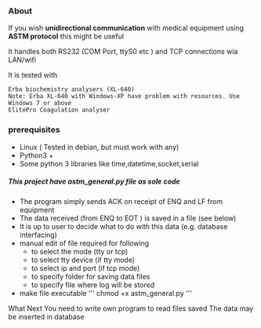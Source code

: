 ### About
If you wish **unidirectional communication** with medical equipment using **ASTM protocol** this might be useful

It handles both RS232 (COM Port, ttyS0 etc ) and TCP connections wia LAN/wifi

It is tested with

	Erba biochemistry analysers (XL-640)
	Note: Erba XL-640 with Windows-XP have problem with resources. Use Windows 7 or above
	ElitePro Coagulation analyser

### prerequisites
  * Linux ( Tested in debian, but must work with any)
  * Python3 +
  * Some python 3 libraries like time,datetime,socket,serial
  
##### This project have astm_general.py file as sole code
  * The program simply sends ACK on receipt of ENQ and LF from equipment
  * The data received (from ENQ to EOT ) is saved in a file (see below)
  * It is up to user to decide what to do with this data (e.g. database interfacing)  
  * manual edit of file required for following
    * to select the mode (tty or tcp)
    * to select tty device (if tty mode)
    * to select ip and port (if tcp mode)
    * to specify folder for saving data files
    * to specify file where log will be stored
  * make file executable
  '''
  chmod +x astm_general.py
  '''

What Next
	You need to write own program to read files saved
	The data may be inserted in database
<code>
